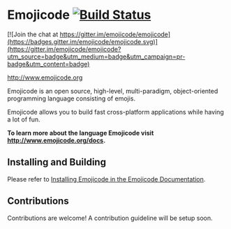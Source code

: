 # Emojicode [![Build Status](https://travis-ci.org/emojicode/emojicode.svg?branch=master)](https://travis-ci.org/emojicode/emojicode)

[![Join the chat at https://gitter.im/emojicode/emojicode](https://badges.gitter.im/emojicode/emojicode.svg)](https://gitter.im/emojicode/emojicode?utm_source=badge&utm_medium=badge&utm_campaign=pr-badge&utm_content=badge)

http://www.emojicode.org

Emojicode is an open source, high-level, multi-paradigm, object-oriented
programming language consisting of emojis.

Emojicode allows you to build fast cross-platform applications while having
a lot of fun.

**To learn more about the language Emojicode visit http://www.emojicode.org/docs.**

## Installing and Building

Please refer to [Installing Emojicode in the Emojicode Documentation](http://www.emojicode.org/docs/guides/install.html).

## Contributions

Contributions are welcome! A contribution guideline will be setup soon.
